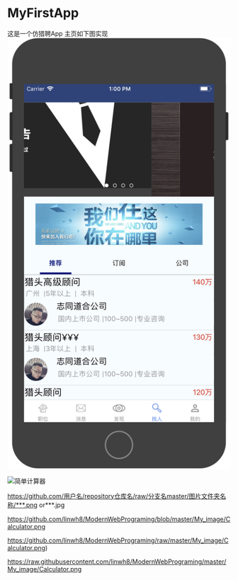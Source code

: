 # MyFirstApp
这是一个仿猎聘App
主页如下图实现
 ![简单计算器](https://github.com/luozhiqiang95/MyFirstApp/raw/master/screenshots/1.png)


 ![简单计算器](https://github.com/linwh8/ModernWebPrograming/raw/master/My_image/Calculator.png)

https://github.com/用户名/repository仓库名/raw/分支名master/图片文件夹名称/***.png or***.jpg


https://github.com/linwh8/ModernWebPrograming/blob/master/My_image/Calculator.png

https://github.com/linwh8/ModernWebPrograming/raw/master/My_image/Calculator.png)


https://raw.githubusercontent.com/linwh8/ModernWebPrograming/master/My_image/Calculator.png